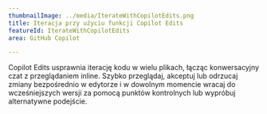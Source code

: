 ```yaml
---
thumbnailImage: ../media/IterateWithCopilotEdits.png
title: Iteracja przy użyciu funkcji Copilot Edits
featureId: IterateWithCopilotEdits
area: GitHub Copilot

---
```



Copilot Edits usprawnia iterację kodu w wielu plikach, łącząc konwersacyjny czat z przeglądaniem inline. Szybko przeglądaj, akceptuj lub odrzucaj zmiany bezpośrednio w edytorze i w dowolnym momencie wracaj do wcześniejszych wersji za pomocą punktów kontrolnych lub wypróbuj alternatywne podejście.

